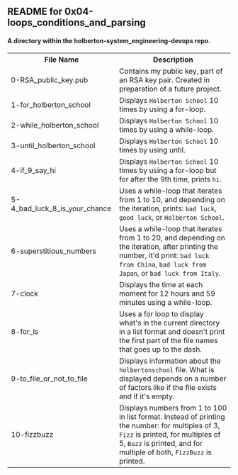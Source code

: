 <!DOCTYPE html>
<html>
<body>
<h2>README for 0x04-loops_conditions_and_parsing</h2>
<h4>A directory within the holberton-system_engineering-devops repo.</h4>

<table style="width:100%">
<tr>
<th>File Name</th>
<th>Description</th>
</tr>
<tr>
<td>0-RSA_public_key.pub</td>
<td>Contains my public key, part of an RSA key pair. Created in preparation of a future project.</td>
</tr>
<tr>
<td>1-for_holberton_school</td>
<td>Displays <code>Holberton School</code> 10 times by using a for-loop.</td>
</tr>
<tr>
<td>2-while_holberton_school</td>
<td>Displays <code>Holberton School</code> 10 times by using a while-loop.</td>
</tr>
<tr>
<td>3-until_holberton_school</td>
<td>Displays <code>Holberton School</code> 10 times by using until.</td>
</tr>
<tr>
<td>4-if_9_say_hi</td>
<td>Displays <code>Holberton School</code> 10 times by using a for-loop but for after the 9th time, prints <code>hi</code>.</td>
</tr>
<tr>
<td>5-4_bad_luck_8_is_your_chance</td>
<td>Uses a while-loop that iterates from 1 to 10, and depending on the iteration, prints: <code>bad luck</code>, <code>good luck</code>, or <code>Holberton School</code>.</td>
</tr>
<tr>
<td>6-superstitious_numbers</td>
<td>Uses a while-loop that iterates from 1 to 20, and depending on the iteration, after printing the number, it'd print: <code>bad luck from China</code>, <code>bad luck from Japan</code>, or <code>bad luck from Italy</code>.</td>
</tr>
<tr>
<td>7-clock</td>
<td>Displays the time at each moment for 12 hours and 59 minutes using a while-loop.</td>
</tr>
<tr>
<td>8-for_ls</td>
<td>Uses a for loop to display what's in the current directory in a list format and doesn't print the first part of the file names that goes up to the dash.</td>
</tr>
<tr>
<td>9-to_file_or_not_to_file</td>
<td>Displays information about the <code>holbertonschool</code> file. What is displayed depends on a number of factors like if the file exists and if it's empty.</td>
</tr>
<tr>
<td>10-fizzbuzz</td>
<td>Displays numbers from 1 to 100 in list format. Instead of printing the number: for multiples of 3, <code>Fizz</code> is printed, for multiples of 5, <code>Buzz</code> is printed, and for multiple of both, <code>FizzBuzz</code> is printed.</td>
</tr>
</table>

</body>
</html>

